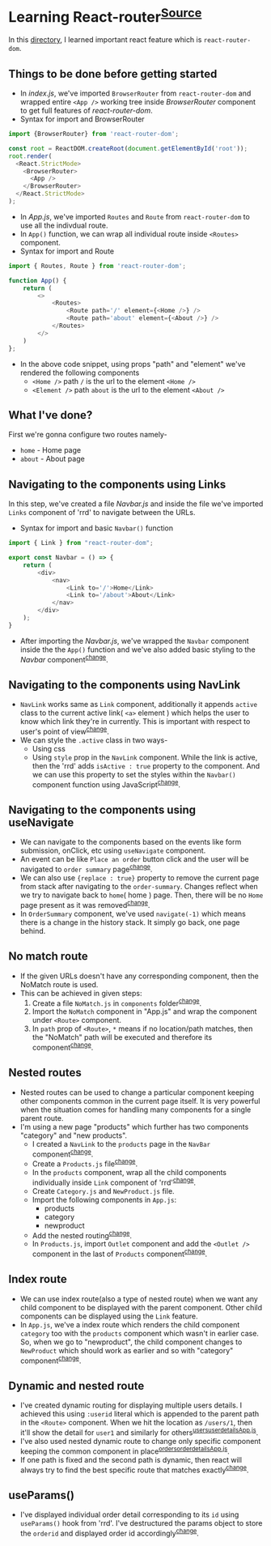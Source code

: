 # Learning React-router<sup>[Source](https://reactrouter.com/en/main)</sup>
In this [directory](https://github.com/harshrajhrj/react-grasp/tree/react-router), I learned important react feature which is `react-router-dom`.
## Things to be done before getting started
* In *index.js*, we've imported `BrowserRouter` from `react-router-dom` and wrapped entire `<App />` working tree inside *BrowserRouter* component to get full features of *react-router-dom*.
* Syntax for import and BrowserRouter
```javascript
import {BrowserRouter} from 'react-router-dom';

const root = ReactDOM.createRoot(document.getElementById('root'));
root.render(
  <React.StrictMode>
    <BrowserRouter>
      <App />
    </BrowserRouter>
  </React.StrictMode>
);
```
* In *App.js*, we've imported `Routes` and `Route` from `react-router-dom` to use all the indivdual route.
* In `App()` function, we can wrap all individual route inside `<Routes>` component.
* Syntax for import and Route
```javascript
import { Routes, Route } from 'react-router-dom';

function App() {
    return (
        <>
            <Routes>
                <Route path='/' element={<Home />} />
                <Route path='about' element={<About />} />
            </Routes>
        </>
    )
};
```
* In the above code snippet, using props "path" and "element" we've rendered the following components
    + `<Home />` path `/` is the url to the element `<Home />`
    + `<Element />` path `about` is the url to the element `<About />`
## What I've done?
First we're gonna configure two routes namely-
+ `home` - Home page
+ `about` - About page
## Navigating to the components using Links
In this step, we've created a file *Navbar.js* and inside the file we've imported `Links` component of 'rrd' to navigate between the URLs.
* Syntax for import and basic `Navbar()` function
```javascript
import { Link } from "react-router-dom";

export const Navbar = () => {
    return (
        <div>
            <nav>
                <Link to='/'>Home</Link>
                <Link to='/about'>About</Link>
            </nav>
        </div>
    );
}
```
* After importing the *Navbar.js*, we've wrapped the `Navbar` component inside the the `App()` function and we've also added basic styling to the *Navbar* component<sup>[change](https://github.com/harshrajhrj/react-grasp/blob/f4c5273806766a9cbc212600498895b90b7a1e18/src/App.js#L10)</sup>.
## Navigating to the components using NavLink
* `NavLink` works same as `Link` component, additionally it appends `active` class to the current active link( `<a>` element ) which helps the user to know which link they're in currently. This is important with respect to user's point of view<sup>[change](https://github.com/harshrajhrj/react-grasp/blob/ccd1be5485cfff03dc4f0f882167ac765378369a/src/components/Navbar.js#L7)</sup>.
* We can style the `.active` class in two ways-
    + Using css
    + Using `style` prop in the `NavLink` component. While the link is active, then the 'rrd' adds `isActive : true` property to the component. And we can use this property to set the styles within the `Navbar()` component function using JavaScript<sup>[change](https://github.com/harshrajhrj/react-grasp/blob/f706fb175b01978fd742fe987e229b81f1db1c30/src/components/Navbar.js#L4)</sup>.
## Navigating to the components using useNavigate
* We can navigate to the components based on the events like form submission, onClick, etc using `useNavigate` component.
* An event can be like `Place an order` button click and the user will be navigated to `order summary` page<sup>[change](https://github.com/harshrajhrj/react-grasp/blob/839be61bc54e343d2ff6966749a6c6083d4d9b82/src/components/Home.js#L8)</sup>.
* We can also use `{replace : true}` property to remove the current page from stack after navigating to the `order-summary`. Changes reflect when we try to navigate back to `home`( home ) page. Then, there will be no `Home` page present as it was removed<sup>[change](https://github.com/harshrajhrj/react-grasp/blob/839be61bc54e343d2ff6966749a6c6083d4d9b82/src/components/OrderSummary.js#L8)</sup>.
* In `OrderSummary` component, we've used `navigate(-1)` which means there is a change in the history stack. It simply go back, one page behind.
## No match route
* If the given URLs doesn't have any corresponding component, then the NoMatch route is used.
* This can be achieved in given steps:
    1. Create a file `NoMatch.js` in `components` folder<sup>[change](https://github.com/harshrajhrj/react-grasp/blob/935ee74416446460035f79d09fd70a56ff044911/src/components/About.js#L1)</sup>.
    2. Import the `NoMatch` component in "App.js" and wrap the component under `<Route>` component.
    3. In `path` prop of `<Route>`, `*` means if no location/path matches, then the "NoMatch" path will be executed and therefore its component<sup>[change](https://github.com/harshrajhrj/react-grasp/blob/935ee74416446460035f79d09fd70a56ff044911/src/App.js#L20)</sup>.
## Nested routes
* Nested routes can be used to change a particular component keeping other components common in the current page itself. It is very powerful when the situation comes for handling many components for a single parent route.
* I'm using a new page "products" which further has two components "category" and "new products".
    * I created a `NavLink` to the `products` page in the `NavBar` component<sup>[change](https://github.com/harshrajhrj/react-grasp/blob/7fa92fdea25aa3a4a5e3a9d67dbd06f266f2aff8/src/components/Navbar.js#L15)</sup>.
    * Create a `Products.js` file<sup>[change](https://github.com/harshrajhrj/react-grasp/blob/7fa92fdea25aa3a4a5e3a9d67dbd06f266f2aff8/src/components/Products.js#L3)</sup>.
    * In the `products` component, wrap all the child components individually inside `Link` component of 'rrd'<sup>[change](https://github.com/harshrajhrj/react-grasp/blob/7fa92fdea25aa3a4a5e3a9d67dbd06f266f2aff8/src/components/Products.js#L10-L11)</sup>.
    * Create `Category.js` and `NewProduct.js` file.
    * Import the following components in `App.js`:
        * products
        * category
        * newproduct
    * Add the nested routing<sup>[change](https://github.com/harshrajhrj/react-grasp/blob/7fa92fdea25aa3a4a5e3a9d67dbd06f266f2aff8/src/App.js#L23)</sup>.
    * In `Products.js`, import `Outlet` component and add the `<Outlet />` component in the last of `Products` component<sup>[change](https://github.com/harshrajhrj/react-grasp/blob/7fa92fdea25aa3a4a5e3a9d67dbd06f266f2aff8/src/components/Products.js#L13)</sup>.
## Index route
* We can use index route(also a type of nested route) when we want any child component to be displayed with the parent component. Other child components can be displayed using the `Link` feature.
* In `App.js`, we've a index route which renders the child component `category` too with the `products` component which wasn't in earlier case. So, when we go to "newproduct", the child component changes to `NewProduct` which should work as earlier and so with "category" component<sup>[change](https://github.com/harshrajhrj/react-grasp/blob/37d1f56b596afc15d46ae1d18d9c14b7da0fba6a/src/App.js#L24)</sup>.
## Dynamic and nested route
* I've created dynamic routing for displaying multiple users details. I achieved this using `:userid` literal which is appended to the parent path in the `<Route>` component. When we hit the location as `/users/1`, then it'll show the detail for `user1` and similarly for others<sup>[users](https://github.com/harshrajhrj/react-grasp/blob/1331aacfb7d636d72f29885eae62a385346861e7/src/components/Users.js#L2)</sup><sup>[userdetails](https://github.com/harshrajhrj/react-grasp/blob/1331aacfb7d636d72f29885eae62a385346861e7/src/components/UserDetails.js#L1)</sup><sup>[App.js](https://github.com/harshrajhrj/react-grasp/blob/1331aacfb7d636d72f29885eae62a385346861e7/src/App.js#L34-L36)</sup>.
* I've also used nested dynamic route to change only specific component keeping the common component in place<sup>[orders](https://github.com/harshrajhrj/react-grasp/blob/1331aacfb7d636d72f29885eae62a385346861e7/src/components/Orders.js#L2)</sup><sup>[orderdetails](https://github.com/harshrajhrj/react-grasp/blob/1331aacfb7d636d72f29885eae62a385346861e7/src/components/OrderDetails.js#L1)</sup><sup>[App.js](https://github.com/harshrajhrj/react-grasp/blob/1331aacfb7d636d72f29885eae62a385346861e7/src/App.js#L37-L39)</sup>.
* If one path is fixed and the second path is dynamic, then react will always try to find the best specific route that matches exactly<sup>[change](https://github.com/harshrajhrj/react-grasp/blob/fd141bb7970e27d437200fb7c2495b5a745775b1/src/App.js#L35-L36)</sup>.
## useParams()
* I've displayed individual order detail corresponding to its `id` using `useParams()` hook from 'rrd'. I've destructured the params object to store the `orderid` and displayed order id accordingly<sup>[change](https://github.com/harshrajhrj/react-grasp/blob/d12f759747bac47dbcbd0f6b3880a0405c5a790e/src/components/OrderDetails.js#L4)</sup>.